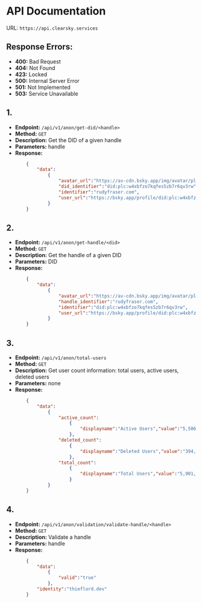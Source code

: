 # API Documentation

URL: `https://api.clearsky.services`

## Response Errors:
- **400:** Bad Request
- **404:** Not Found
- **423:** Locked
- **500:** Internal Server Error
- **501:** Not Implemented
- **503:** Service Unavailable

## 1.

- **Endpoint:** `/api/v1/anon/get-did/<handle>`
- **Method:** `GET`
- **Description:** Get the DID of a given handle
- **Parameters:** handle
- **Response:**
    ```json
        {
            "data":
                {
                    "avatar_url":"https://av-cdn.bsky.app/img/avatar/plain/bafkreicbh2mxpza6xhdwfwdvro33jlioue3g4elfp75u3je64dbvjk44la",
                    "did_identifier":"did:plc:w4xbfzo7kqfes5zb7r6qv3rw",
                    "identifier":"rudyfraser.com",
                    "user_url":"https://bsky.app/profile/did:plc:w4xbfzo7kqfes5zb7r6qv3rw"
                }
        }

## 2.

- **Endpoint:** `/api/v1/anon/get-handle/<did>`
- **Method:** `GET`
- **Description:** Get the handle of a given DID
- **Parameters:** DID
- **Response:**
    ```json
        {
            "data":
                {
                    "avatar_url":"https://av-cdn.bsky.app/img/avatar/plain/bafkreicbh2mxpza6xhdwfwdvro33jlioue3g4elfp75u3je64dbvjk44la",
                    "handle_identifier":"rudyfraser.com",
                    "identifier":"did:plc:w4xbfzo7kqfes5zb7r6qv3rw",
                    "user_url":"https://bsky.app/profile/did:plc:w4xbfzo7kqfes5zb7r6qv3rw"
                }
        }

## 3.

- **Endpoint:** `/api/v1/anon/total-users`
- **Method:** `GET`
- **Description:** Get user count information: total users, active users, deleted users
- **Parameters:** none
- **Response:**
    ```json
        {
            "data":
                {
                    "active_count":
                        {
                            "displayname":"Active Users","value":"5,506,791"
                        },
                    "deleted_count":
                        {
                            "displayname":"Deleted Users","value":"394,545"
                        },
                    "total_count":
                        {
                            "displayname":"Total Users","value":"5,901,336"
                        }
                }
        }

## 4.

- **Endpoint:** `/api/v1/anon/validation/validate-handle/<handle>`
- **Method:** `GET`
- **Description:** Validate a handle
- **Parameters:** handle
- **Response:**
    ```json
        {
            "data":
                {
                    "valid":"true"
                },
            "identity":"thieflord.dev"
        }
